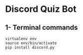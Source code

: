 # Discord Quiz Bot


## 1- Terminal commands
```
virtualenv env
source env/bin/activate
pip install discord.py
```

